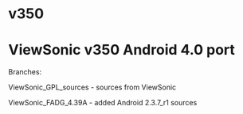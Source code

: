 v350
====

ViewSonic v350 Android 4.0 port
====
Branches:

ViewSonic_GPL_sources - sources from ViewSonic

ViewSonic_FADG_4.39A  - added Android 2.3.7_r1 sources

